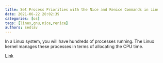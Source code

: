 ```yaml
---
title: Set Process Priorities with the Nice and Renice Commands in Linux
date: 2021-06-22 20:02:39
categories: [os]
tags: [linux,gnu,nice,renice]
authors: sedlav
---
```


In a Linux system, you will have hundreds of processes running. The Linux kernel manages these processes in terms of allocating the CPU time.

[Link](https://bytexd.com/nice-and-renice-commands/)
